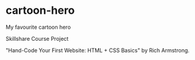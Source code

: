 # cartoon-hero
My favourite cartoon hero

Skillshare Course Project

"Hand-Code Your First Website: HTML + CSS Basics" by Rich Armstrong.
